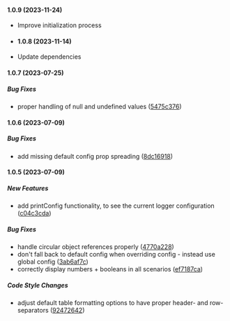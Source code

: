 #### 1.0.9 (2023-11-24)

* Improve initialization process

* #### 1.0.8 (2023-11-14)

* Update dependencies

#### 1.0.7 (2023-07-25)

##### Bug Fixes

*  proper handling of null and undefined values ([5475c376](https://github.com/maks-io/cheese-log/commit/5475c376d6b14d156753bd43bb9b79ea4ece3996))

#### 1.0.6 (2023-07-09)

##### Bug Fixes

*  add missing default config prop spreading ([8dc16918](https://github.com/maks-io/cheese-log/commit/8dc16918ef28e5102a897bd459f4bbfc22355496))

#### 1.0.5 (2023-07-09)

##### New Features

*  add printConfig functionality, to see the current logger configuration ([c04c3cda](https://github.com/maks-io/cheese-log/commit/c04c3cda404dd65f12a57d8e2dacbd322be52786))

##### Bug Fixes

*  handle circular object references properly ([4770a228](https://github.com/maks-io/cheese-log/commit/4770a2281acbf20a96512576333415faf496a049))
*  don't fall back to default config when overriding config - instead use global config ([3ab6af7c](https://github.com/maks-io/cheese-log/commit/3ab6af7cefea38412f55120c9113937a3dec0e5b))
*  correctly display numbers + booleans in all scenarios ([ef7187ca](https://github.com/maks-io/cheese-log/commit/ef7187ca8f8b24749ce51e5804a3172673452e6d))

##### Code Style Changes

*  adjust default table formatting options to have proper header- and row-separators ([92472642](https://github.com/maks-io/cheese-log/commit/92472642aba7d831694ba75dbe2c8b15d188c915))

